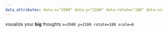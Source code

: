 ```yaml
---
data_attributes: data-x="3500" data-y="2100" data-rotate="180" data-scale="6"
---
```


visualize your **big** thoughts
`x=3500 y=2100 rotate=180 scale=6`

